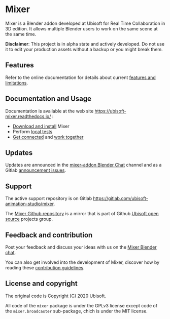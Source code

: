 # Mixer

Mixer is a Blender addon developed at Ubisoft for Real Time Collaboration in 3D edition. It allows multiple Blender users to work on the same scene at the same time.

**Disclaimer**: This project is in alpha state and actively developed. Do not use it to edit your production assets without a backup or you might break them.

## Features

Refer to the online documentation for details about current [features and limitations](https://ubisoft-mixer.readthedocs.io/en/latest/getting-started/features.html).

## Documentation and Usage

Documentation is available at the web site https://ubisoft-mixer.readthedocs.io/ :

- [Download and install](https://ubisoft-mixer.readthedocs.io/en/latest/getting-started/install.html) Mixer
- Perform [local tests](https://ubisoft-mixer.readthedocs.io/en/latest/getting-started/first-steps.html)
- [Get connected](https://ubisoft-mixer.readthedocs.io/en/latest/collaborate/get-connected.html) and [work together](https://ubisoft-mixer.readthedocs.io/en/latest/collaborate/work-together.html)

## Updates

Updates are announced in the [mixer-addon Blender Chat](https://blender.chat/channel/mixer-addon) channel and as a Gitlab [announcement issues](https://gitlab.com/ubisoft-animation-studio/mixer/-/issues?label_name%5B%5D=Information).

## Support

The active support repository is on Gitlab https://gitlab.com/ubisoft-animation-studio/mixer.

The [Mixer Github repository](https://github.com/ubisoft/mixer) is a mirror that is part of Github [Ubisoft open source](https://github.com/ubisoft) projects group.

## Feedback and contribution

Post your feedback and discuss your ideas with us on the [Mixer Blender chat](https://blender.chat/channel/mixer-addon).

You can also get involved into the development of Mixer, discover how by reading these [contribution guidelines](doc/README.md).

## License and copyright

The original code is Copyright (C) 2020 Ubisoft.

All code of the `mixer` package is under the GPLv3 license except code of the `mixer.broadcaster` sub-package, chich is under the MIT license.

